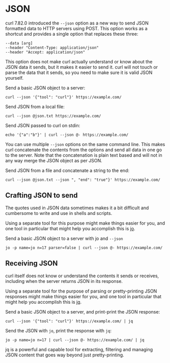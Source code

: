 # JSON

curl 7.82.0 introduced the `--json` option as a new way to send JSON formatted
data to HTTP servers using POST. This option works as a shortcut and provides
a single option that replaces these three:

    --data [arg]
    --header "Content-Type: application/json"
    --header "Accept: application/json"

This option does not make curl actually understand or know about the JSON data
it sends, but it makes it easier to send it. curl will not touch or parse the
data that it sends, so you need to make sure it is valid JSON yourself.

Send a basic JSON object to a server:

    curl --json '{"tool": "curl"}' https://example.com/

Send JSON from a local file:

    curl --json @json.txt https://example.com/
    
Send JSON passed to curl on stdin:
    
    echo '{"a":"b"}' | curl --json @- https://example.com/

You can use multiple `--json` options on the same command line. This makes
curl concatenate the contents from the options and send all data in one go to
the server. Note that the concatenation is plain text based and will not in
any way merge the JSON object as per JSON.

Send JSON from a file and concatenate a string to the end:

    curl --json @json.txt --json ", "end": "true"}' https://example.com/

## Crafting JSON to send

The quotes used in JSON data sometimes makes it a bit difficult and cumbersome
to write and use in shells and scripts.

Using a separate tool for this purpose might make things easier for you, and
one tool in particular that might help you accomplish this is [jo](https://github.com/jpmens/jo).

Send a basic JSON object to a server with jo and `--json`

    jo -p name=jo n=17 parser=false | curl --json @- https://example.com/

## Receiving JSON

curl itself does not know or understand the contents it sends or receives,
including when the server returns JSON in its response.

Using a separate tool for the purpose of parsing or pretty-printing JSON
responses might make things easier for you, and one tool in particular that
might help you accomplish this is [jq](https://stedolan.github.io/jq/).

Send a basic JSON object to a server, and print-print the JSON response:

    curl --json '{"tool": "curl"}' https://example.com/ | jq

Send the JSON with `jo`, print the response with `jq`:

    jo -p name=jo n=17 | curl --json @- https://example.com/ | jq

jq is a powerful and capable tool for extracting, filtering and managing JSON
content that goes way beyond just pretty-printing.
